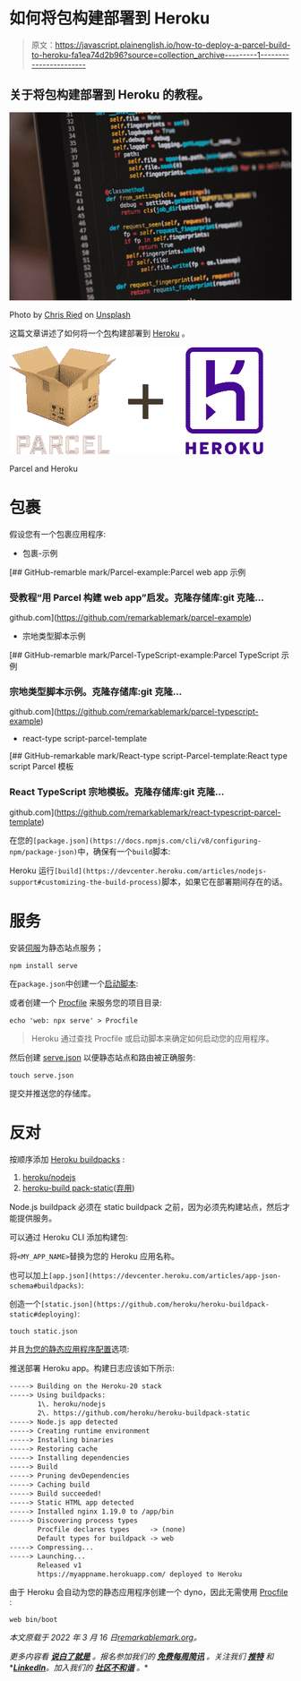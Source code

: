 # 如何将包构建部署到 Heroku

> 原文：<https://javascript.plainenglish.io/how-to-deploy-a-parcel-build-to-heroku-fa1ea74d2b96?source=collection_archive---------1----------------------->

## 关于将包构建部署到 Heroku 的教程。

![](img/0d36edfc53f3f509a89cab16480ef3d5.png)

Photo by [Chris Ried](https://unsplash.com/@cdr6934?utm_source=medium&utm_medium=referral) on [Unsplash](https://unsplash.com?utm_source=medium&utm_medium=referral)

这篇文章讲述了如何将一个[包](https://parceljs.org/)构建部署到 [Heroku](https://www.heroku.com/) 。

![](img/6d50c71238341daeff9d5efc60ea59c5.png)

Parcel and Heroku

# 包裹

假设您有一个包裹应用程序:

*   包裹-示例

[](https://github.com/remarkablemark/parcel-example) [## GitHub-remarble mark/Parcel-example:Parcel web app 示例

### 受教程“用 Parcel 构建 web app”启发。克隆存储库:git 克隆…

github.com](https://github.com/remarkablemark/parcel-example) 

*   宗地类型脚本示例

[](https://github.com/remarkablemark/parcel-typescript-example) [## GitHub-remarble mark/Parcel-TypeScript-example:Parcel TypeScript 示例

### 宗地类型脚本示例。克隆存储库:git 克隆…

github.com](https://github.com/remarkablemark/parcel-typescript-example) 

*   react-type script-parcel-template

[](https://github.com/remarkablemark/react-typescript-parcel-template) [## GitHub-remarkable mark/React-type script-Parcel-template:React type script Parcel 模板

### React TypeScript 宗地模板。克隆存储库:git 克隆…

github.com](https://github.com/remarkablemark/react-typescript-parcel-template) 

在您的`[package.json](https://docs.npmjs.com/cli/v8/configuring-npm/package-json)`中，确保有一个`build`脚本:

Heroku 运行`[build](https://devcenter.heroku.com/articles/nodejs-support#customizing-the-build-process)`脚本，如果它在部署期间存在的话。

# 服务

安装[伺服](https://www.npmjs.com/package/serve)为静态站点服务；

```
npm install serve
```

在`package.json`中创建一个[启动脚本](https://devcenter.heroku.com/articles/deploying-nodejs#specifying-a-start-script):

或者创建一个 [Procfile](https://devcenter.heroku.com/articles/procfile) 来服务您的项目目录:

```
echo 'web: npx serve' > Procfile
```

> Heroku 通过查找 Procfile 或启动脚本来确定如何启动您的应用程序。

然后创建 [serve.json](https://github.com/vercel/serve-handler#options) 以便静态站点和路由被正确服务:

```
touch serve.json
```

提交并推送您的存储库。

# 反对

按顺序添加 [Heroku buildpacks](https://devcenter.heroku.com/articles/buildpacks) :

1.  [heroku/nodejs](https://elements.heroku.com/buildpacks/heroku/heroku-buildpack-nodejs)
2.  [heroku-build pack-static](https://elements.heroku.com/buildpacks/heroku/heroku-buildpack-static)([弃用](https://github.com/heroku/heroku-buildpack-static#warning-heroku-buildpack-static-is-deprecated))

Node.js buildpack 必须在 static buildpack 之前，因为必须先构建站点，然后才能提供服务。

可以通过 Heroku CLI 添加构建包:

将`<MY_APP_NAME>`替换为您的 Heroku 应用名称。

也可以加上`[app.json](https://devcenter.heroku.com/articles/app-json-schema#buildpacks)`:

创造一个`[static.json](https://github.com/heroku/heroku-buildpack-static#deploying)`:

```
touch static.json
```

并且[为您的静态应用程序配置](https://github.com/heroku/heroku-buildpack-static#configuration)选项:

推送部署 Heroku app。构建日志应该如下所示:

```
-----> Building on the Heroku-20 stack
-----> Using buildpacks:
       1\. heroku/nodejs
       2\. https://github.com/heroku/heroku-buildpack-static
-----> Node.js app detected
-----> Creating runtime environment
-----> Installing binaries
-----> Restoring cache
-----> Installing dependencies
-----> Build
-----> Pruning devDependencies
-----> Caching build
-----> Build succeeded!
-----> Static HTML app detected
-----> Installed nginx 1.19.0 to /app/bin
-----> Discovering process types
       Procfile declares types     -> (none)
       Default types for buildpack -> web
-----> Compressing...
-----> Launching...
       Released v1
       https://myappname.herokuapp.com/ deployed to Heroku
```

由于 Heroku 会自动为您的静态应用程序创建一个 dyno，因此无需使用 [Procfile](https://devcenter.heroku.com/articles/procfile) :

```
web bin/boot
```

*本文原载于 2022 年 3 月 16 日*[*remarkablemark.org*](https://remarkablemark.org/blog/2022/03/16/deploy-parcel-build-to-heroku/)*。*

*更多内容看* [***说白了就是***](https://plainenglish.io/) *。报名参加我们的* [***免费每周简讯***](http://newsletter.plainenglish.io/) *。关注我们* [***推特***](https://twitter.com/inPlainEngHQ) *和**[***LinkedIn***](https://www.linkedin.com/company/inplainenglish/)*。加入我们的* [***社区不和谐***](https://discord.gg/GtDtUAvyhW) *。**